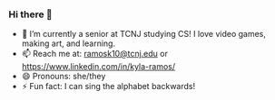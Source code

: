 ### Hi there 👋

- 🌱 I’m currently a senior at TCNJ studying CS! I love video games, making art, and learning.
- 📫 Reach me at: ramosk10@tcnj.edu or https://www.linkedin.com/in/kyla-ramos/
- 😄 Pronouns: she/they
- ⚡ Fun fact: I can sing the alphabet backwards!

<!--
**kyla0509/kyla0509** is a ✨ _special_ ✨ repository because its `README.md` (this file) appears on your GitHub profile.

Here are some ideas to get you started:

- 🔭 I’m currently working on ...
- 🌱 I’m currently learning ...
- 👯 I’m looking to collaborate on ...
- 🤔 I’m looking for help with ...
- 💬 Ask me about ...
- 📫 How to reach me: ...
- 😄 Pronouns: ...
- ⚡ Fun fact: ...
-->
